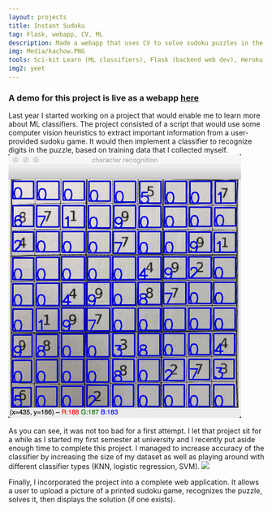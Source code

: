 ```yaml
---
layout: projects
title: Instant Sudoku
tag: Flask, webapp, CV, ML
description: Made a webapp that uses CV to solve sudoku puzzles in the browser.
img: Media/kachow.PNG
tools: Sci-kit Learn (ML classifiers), Flask (backend web dev), Heroku (server deployment), OpenCV
img2: yeet
---
```

### A demo for this project is live as a webapp <a href="https://instant-sudoku.herokuapp.com">here</a>

Last year I started working on a project that would enable me to learn more about ML classifiers. The project consisted of a script that would use some computer vision heuristics to extract important information from a user-provided sudoku game. It would then implement a classifier to recognize digits in the puzzle, based on training data that I collected myself.
<img src="/Media/sudoku_recognition.png">

As you can see, it was not too bad for a first attempt. I let that project sit for a while as I started my first semester at university and I recently put aside enough time to complete this project. I managed to increase accuracy of the classifier by increasing the size of my dataset as well as playing around with different classifier types (KNN, logistic regression, SVM).
<img src="/Media/training_example.PNG">

Finally, I incorporated the project into a complete web application. It allows a user to upload a picture of a printed sudoku game, recognizes the puzzle, solves it, then displays the solution (if one exists).




